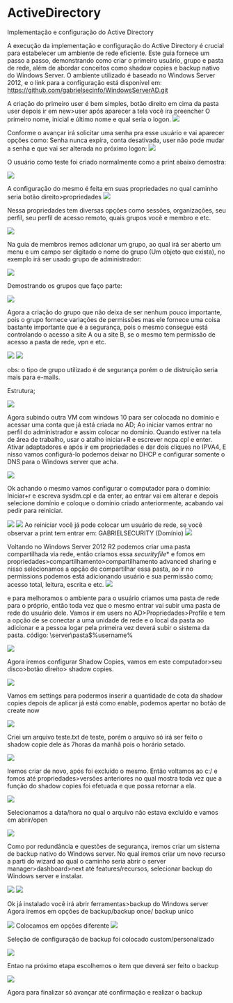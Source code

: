 # ActiveDirectory
Implementação e configuração do Active Directory

  A execução da implementação e configuração do Active Directory é crucial para estabelecer um ambiente de rede eficiente. Este guia fornece um passo a passo, demonstrando como criar o primeiro usuário, grupo e pasta de rede, além de abordar conceitos como shadow copies e backup nativo do Windows Server. O ambiente utilizado é baseado no Windows Server 2012, e o link para a configuração está disponível em:  https://github.com/gabrielsecinfo/WindowsServerAD.git

  A criação do primeiro user é bem simples, botão direito em cima da pasta user depois ir em new>user após aparecer a tela você ira preencher 
  O primeiro nome, inicial e último nome e qual seria o logon. 
<img src="AD/image.png">

  Conforme o avançar irá solicitar uma senha pra esse usuário e vai aparecer opções como:
   Senha nunca expíra, conta desativada, user não pode mudar a senha e que vai ser alterada no próximo logon:
<img src="AD/image1.png">

   O usuário como teste foi criado normalmente como a print abaixo demostra:

<img src="AD/image2.png">

   A configuração do mesmo é feita em suas propriedades no qual caminho seria botão direito>propriedades
<img src="AD/image3.png">


   Nessa propriedades tem diversas opções como  sessões, organizações, seu perfil, seu perfil de acesso remoto,  quais grupos você e membro e etc.

<img src="AD/image3.png">

   Na guia de membros iremos adicionar um grupo, ao qual irá ser aberto um menu e um campo ser digitado o nome do grupo (Um objeto que exista), no exemplo irá ser usado grupo de administrador:

<img src="AD/image4.png">

   Demostrando os grupos que faço parte:

<img src="AD/image5.png">


Agora a criação do grupo que não deixa de ser nenhum pouco importante, pois o grupo fornece variações de permissões mas ele fornece uma coisa bastante importante que é a segurança, pois o mesmo consegue está controlando o acesso
a site A ou a site B, se o mesmo tem permissão de acesso a pasta de rede, vpn e etc.

<img src="AD/image6.png">
<img src="AD/image7.png">

obs: o tipo de grupo utilizado é de segurança porém o de distruição seria mais para e-mails.



Estrutura;


<img src="AD/image8.png">


Agora subindo outra VM com windows 10 para ser colocada no domínio e acessar uma conta que já está criada no AD;
Ao iniciar vamos entrar no perfil do administrador e assim colocar no domínio. Quando estiver na tela de área de trabalho, usar o atalho iniciar+R e escrever ncpa.cpl e enter.
Ativar adaptadores e após ir em propriedades e dar dois cliques no IPVA4,
E nisso vamos configurá-lo podemos deixar no DHCP e configurar somente o DNS para o Windows server que acha.

<img src="AD/image9.png">








Ok achando o mesmo vamos configurar o computador para o domínio:
Iniciar+r e escreva sysdm.cpl e da enter, ao entrar vai em alterar e depois selecione domínio e coloque o domínio criado anteriormente, acabando vai pedir para reiniciar.

<img src="AD/image10.png">
<img src="AD/image11.png">
Ao reiniciar você já pode colocar um usuário de rede, se você observar a print tem entrar em: GABRIELSECURITY (Domínio)

<img src="AD/image12.png">

Voltando no Windows Server 2012 R2 podemos criar uma pasta compartilhada via rede, então criamos essa *securityfile** e fomos em propriedades>compartilhamento>compartilhamento advanced sharing e nisso selecionamos a opção de compartilhar essa pasta, ao ir no permissions podemos está adicionando usuário e sua permissão como; acesso total, leitura, escrita e etc.
<img src="AD/image13.png">

e para melhoramos o ambiente para o usuário criamos uma pasta de rede para o próprio, então toda vez que o mesmo entrar vai subir uma pasta de rede do usuário dele. Vamos ir em users no AD>Propriedades>Profile e tem a opção de se conectar a uma unidade de rede e o local da pasta ao adicionar e a pessoa logar pela primeira vez deverá subir o sistema da pasta.
código: \\server\pasta$\%username%

<img src="AD/image14.png">

Agora iremos configurar Shadow Copies, vamos em este computador>seu disco>botão direito> shadow copies.

<img src="AD/image17.png">


Vamos em settings para podermos inserir a quantidade de cota da shadow copies depois de aplicar já está como enable, podemos apertar no botão de create now

<img src="AD/image27.png">


Criei um arquivo teste.txt de teste, porém o arquivo só irá ser feito o shadow copie dele ás 7horas da manhã pois o horário setado.

<img src="AD/image18.png">

   
Iremos criar de novo, após foi excluído o mesmo.
Então voltamos ao c:/ e fomos até propriedades>versões anteriores no qual mostra toda vez que a função do shadow copies foi efetuada e que possa retornar a ela.

<img src="AD/image19.png">

Selecionamos a data/hora no qual o arquivo não estava excluído e vamos em abrir/open


<img src="AD/image20.png">


   Como por redundância e questões de segurança, iremos criar um sistema de backup nativo do Windows server.
   No qual iremos criar um novo recurso a parti do wizard ao qual o caminho seria abrir o server manager>dashboard>next até features/recursos, selecionar backup do Windows server e instalar. 

<img src="AD/image22.png">
<img src="AD/image21.png">

  Ok já instalado você irá abrir ferramentas>backup do Windows server
  Agora iremos em opções de backup/backup once/ backup unico
  

<img src="AD/image23.png">
  Colocamos em opções diferente

  
<img src="AD/image24.png">



  Seleção de configuração de backup foi colocado custom/personalizado 

<img src="AD/image26.png">

  Entao na próximo etapa escolhemos o item que deverá ser feito o backup

<img src="AD/image25.png">

  Agora para finalizar só avançar até confirmação e realizar o backup

  
